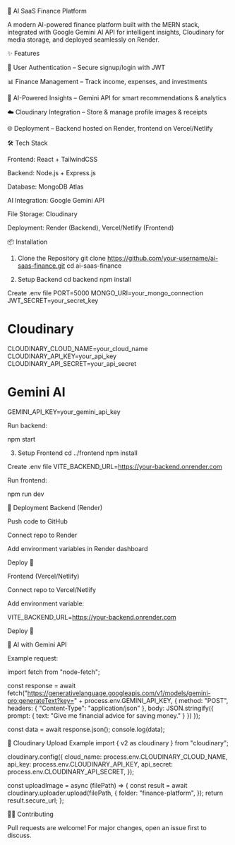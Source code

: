 🚀 AI SaaS Finance Platform

A modern AI-powered finance platform built with the MERN stack, integrated with Google Gemini AI API for intelligent insights, Cloudinary for media storage, and deployed seamlessly on Render.

✨ Features

🔐 User Authentication – Secure signup/login with JWT

📊 Finance Management – Track income, expenses, and investments

🤖 AI-Powered Insights – Gemini API for smart recommendations & analytics

☁️ Cloudinary Integration – Store & manage profile images & receipts

🌐 Deployment – Backend hosted on Render, frontend on Vercel/Netlify

🛠️ Tech Stack

Frontend: React + TailwindCSS

Backend: Node.js + Express.js

Database: MongoDB Atlas

AI Integration: Google Gemini API

File Storage: Cloudinary

Deployment: Render (Backend), Vercel/Netlify (Frontend)

📦 Installation
1. Clone the Repository
git clone https://github.com/your-username/ai-saas-finance.git
cd ai-saas-finance

2. Setup Backend
cd backend
npm install

Create .env file
PORT=5000
MONGO_URI=your_mongo_connection
JWT_SECRET=your_secret_key

# Cloudinary
CLOUDINARY_CLOUD_NAME=your_cloud_name
CLOUDINARY_API_KEY=your_api_key
CLOUDINARY_API_SECRET=your_api_secret

# Gemini AI
GEMINI_API_KEY=your_gemini_api_key


Run backend:

npm start

3. Setup Frontend
cd ../frontend
npm install

Create .env file
VITE_BACKEND_URL=https://your-backend.onrender.com


Run frontend:

npm run dev

🚀 Deployment
Backend (Render)

Push code to GitHub

Connect repo to Render

Add environment variables in Render dashboard

Deploy 🎉

Frontend (Vercel/Netlify)

Connect repo to Vercel/Netlify

Add environment variable:

VITE_BACKEND_URL=https://your-backend.onrender.com


Deploy 🎉

🤖 AI with Gemini API

Example request:

import fetch from "node-fetch";

const response = await fetch("https://generativelanguage.googleapis.com/v1/models/gemini-pro:generateText?key=" + process.env.GEMINI_API_KEY, {
  method: "POST",
  headers: { "Content-Type": "application/json" },
  body: JSON.stringify({
    prompt: { text: "Give me financial advice for saving money." }
  })
});

const data = await response.json();
console.log(data);

📸 Cloudinary Upload Example
import { v2 as cloudinary } from "cloudinary";

cloudinary.config({
  cloud_name: process.env.CLOUDINARY_CLOUD_NAME,
  api_key: process.env.CLOUDINARY_API_KEY,
  api_secret: process.env.CLOUDINARY_API_SECRET,
});

const uploadImage = async (filePath) => {
  const result = await cloudinary.uploader.upload(filePath, {
    folder: "finance-platform",
  });
  return result.secure_url;
};

🧑‍💻 Contributing

Pull requests are welcome! For major changes, open an issue first to discuss.
